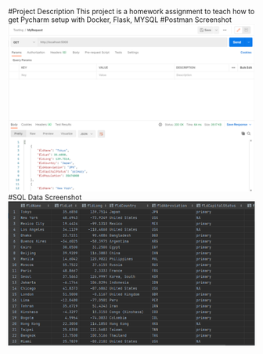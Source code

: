 #Project Description
This project is a homework assignment to teach how to get Pycharm setup with Docker, Flask, MYSQL
#Postman Screenshot
![postman request output](screenshots/postman.png)
#SQL Data Screenshot
![pycharm data query](screenshots/query.png)